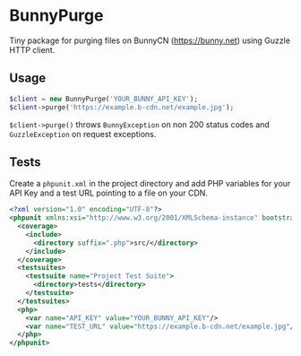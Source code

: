 # BunnyPurge
Tiny package for purging files on BunnyCN (https://bunny.net) using Guzzle HTTP client.

## Usage

```php
$client = new BunnyPurge('YOUR_BUNNY_API_KEY');
$client->purge('https://example.b-cdn.net/example.jpg');
```

`$client->purge()` throws `BunnyException` on non 200 status codes and `GuzzleException` on request exceptions.

## Tests

Create a `phpunit.xml` in the project directory and add PHP variables for your API Key and a test URL pointing to a file on your CDN.

```xml
<?xml version="1.0" encoding="UTF-8"?>
<phpunit xmlns:xsi="http://www.w3.org/2001/XMLSchema-instance" bootstrap="vendor/autoload.php" convertErrorsToExceptions="true" convertNoticesToExceptions="true" convertWarningsToExceptions="true" processIsolation="false" stopOnFailure="true" xsi:noNamespaceSchemaLocation="https://schema.phpunit.de/9.3/phpunit.xsd">
  <coverage>
    <include>
      <directory suffix=".php">src/</directory>
    </include>
  </coverage>
  <testsuites>
    <testsuite name="Project Test Suite">
      <directory>tests</directory>
    </testsuite>
  </testsuites>
  <php>
    <var name="API_KEY" value="YOUR_BUNNY_API_KEY"/>
    <var name="TEST_URL" value="https://example.b-cdn.net/example.jpg"/>
  </php>
</phpunit>
```
